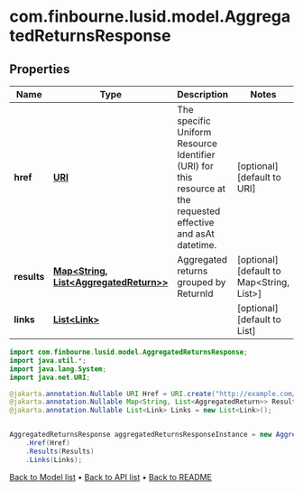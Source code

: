 # com.finbourne.lusid.model.AggregatedReturnsResponse

## Properties

Name | Type | Description | Notes
------------ | ------------- | ------------- | -------------
**href** | [**URI**](URI.md) | The specific Uniform Resource Identifier (URI) for this resource at the requested effective and asAt datetime. | [optional] [default to URI]
**results** | [**Map&lt;String, List&lt;AggregatedReturn&gt;&gt;**](List.md) | Aggregated returns grouped by ReturnId | [optional] [default to Map<String, List<AggregatedReturn>>]
**links** | [**List&lt;Link&gt;**](Link.md) |  | [optional] [default to List<Link>]

```java
import com.finbourne.lusid.model.AggregatedReturnsResponse;
import java.util.*;
import java.lang.System;
import java.net.URI;

@jakarta.annotation.Nullable URI Href = URI.create("http://example.com/Href");
@jakarta.annotation.Nullable Map<String, List<AggregatedReturn>> Results = new Map<String, List<AggregatedReturn>>();
@jakarta.annotation.Nullable List<Link> Links = new List<Link>();


AggregatedReturnsResponse aggregatedReturnsResponseInstance = new AggregatedReturnsResponse()
    .Href(Href)
    .Results(Results)
    .Links(Links);
```


[Back to Model list](../README.md#documentation-for-models) &#8226; [Back to API list](../README.md#documentation-for-api-endpoints) &#8226; [Back to README](../README.md)
